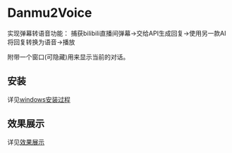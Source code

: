 # Danmu2Voice

实现弹幕转语音功能：
捕获bilibili直播间弹幕->交给API生成回复->使用另一款AI将回复转换为语音->播放

附带一个窗口(可隐藏)用来显示当前的对话。

## 安装

详见[windows安装过程](./doc/windows_install.md)

## 效果展示

详见[效果展示](./doc/show.md)
